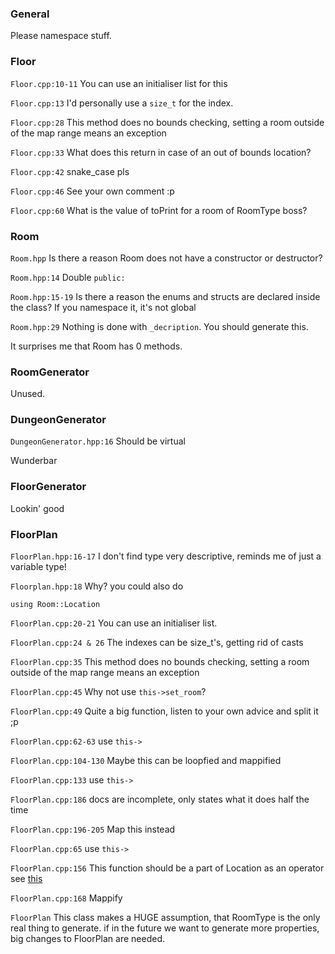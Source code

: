 ### General
Please namespace stuff.

### Floor

`Floor.cpp:10-11`
You can use an initialiser list for this

`Floor.cpp:13`
I'd personally use a `size_t` for the index.

`Floor.cpp:28`
This method does no bounds checking, setting a room outside of the map range means an exception

`Floor.cpp:33`
What does this return in case of an out of bounds location?

`Floor.cpp:42`
snake_case pls

`Floor.cpp:46`
See your own comment :p

`Floor.cpp:60`
What is the value of toPrint for a room of RoomType boss?

### Room
`Room.hpp`
Is there a reason Room does not have a constructor or destructor?

`Room.hpp:14`
Double `public:`

`Room.hpp:15-19`
Is there a reason the enums and structs are declared inside the class?
If you namespace it, it's not global  

`Room.hpp:29`
Nothing is done with `_decription`. You should generate this.

It surprises me that Room has 0 methods.

### RoomGenerator
Unused.

### DungeonGenerator
`DungeonGenerator.hpp:16`
Should be virtual

Wunderbar

### FloorGenerator
Lookin' good

### FloorPlan
`FloorPlan.hpp:16-17`
I don't find type very descriptive, reminds me of just a variable type!

`Floorplan.hpp:18`
Why?
you could also do
```
using Room::Location
```

`FloorPlan.cpp:20-21`
You can use an initialiser list.

`FloorPlan.cpp:24 & 26`
The indexes can be size_t's, getting rid of casts

`FloorPlan.cpp:35`
This method does no bounds checking, setting a room outside of the map range means an exception

`FloorPlan.cpp:45`
Why not use `this->set_room`?

`FloorPlan.cpp:49`
Quite a big function, listen to your own advice and split it ;p

`FloorPlan.cpp:62-63`
use `this->`

`FloorPlan.cpp:104-130`
Maybe this can be loopfied and mappified

`FloorPlan.cpp:133`
use `this->`

`FloorPlan.cpp:186`
docs are incomplete, only states what it does half the time

`FloorPlan.cpp:196-205`
Map this instead

`FloorPlan.cpp:65`
use `this->`

`FloorPlan.cpp:156`
This function should be a part of Location as an operator
see [this](http://stackoverflow.com/questions/14047191/overloading-operators-in-typedef-structs-c)

`FloorPlan.cpp:168`
Mappify

`FloorPlan`
This class makes a HUGE assumption, that RoomType is the only real thing to generate.
if in the future we want to generate more properties, big changes to FloorPlan are needed.
